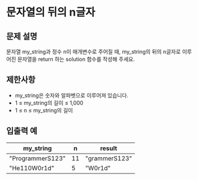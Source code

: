 # 문자열의 뒤의 n글자

## 문제 설명

문자열 my_string과 정수 n이 매개변수로 주어질 때, my_string의 뒤의 n글자로 이루어진 문자열을 return 하는 solution 함수를 작성해 주세요.  


## 제한사항

- my_string은 숫자와 알파벳으로 이루어져 있습니다.
- 1 ≤ my_string의 길이 ≤ 1,000
- 1 ≤ n ≤ my_string의 길이


## 입출력 예

| my_string        | n  | result        |
|------------------|----|---------------|
| "ProgrammerS123" | 11 | "grammerS123" |
| "He110W0r1d"     | 5  | "W0r1d"       |
